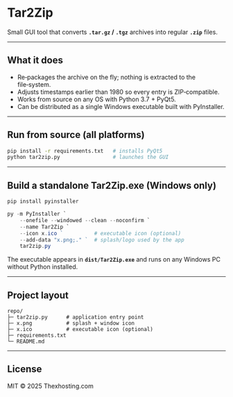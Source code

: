 # Tar2Zip

Small GUI tool that converts **`.tar.gz` / `.tgz`** archives into regular **`.zip`** files.

---
## What it does

- Re‑packages the archive on the fly; nothing is extracted to the file‑system.
- Adjusts timestamps earlier than 1980 so every entry is ZIP‑compatible.
- Works from source on any OS with Python 3.7 + PyQt5.
- Can be distributed as a single Windows executable built with PyInstaller.

---
## Run from source (all platforms)

```bash
pip install -r requirements.txt   # installs PyQt5
python tar2zip.py                 # launches the GUI
```

---
## Build a standalone **Tar2Zip.exe** (Windows only)

```powershell
pip install pyinstaller

py -m PyInstaller `
    --onefile --windowed --clean --noconfirm `
    --name Tar2Zip `
    --icon x.ico `          # executable icon (optional)
    --add-data "x.png;." `  # splash/logo used by the app
    tar2zip.py
```

The executable appears in **`dist/Tar2Zip.exe`** and runs on any Windows PC without Python installed.

---
## Project layout

```
repo/
├─ tar2zip.py      # application entry point
├─ x.png           # splash + window icon
├─ x.ico           # executable icon (optional)
├─ requirements.txt
└─ README.md
```

---
## License

MIT © 2025 Thexhosting.com